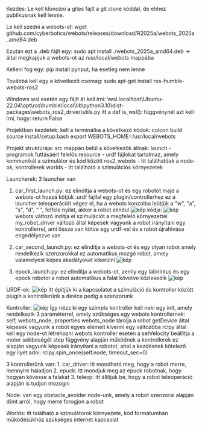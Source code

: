 Kezdés:
  Le kell klónozni a gites fájlt a git clone kóddal, de ehhez publikusnak kell lennie.

  Le kell szedni a webots-ot: wget github.com/cyberbotics/webots/releases/download/R2025a/webots_2025a_amd64.deb

  Ezután ezt a .deb fájlt egy: sudo apt install ./webots_2025a_amd64.deb -> által megkapjuk a webots-ot az /usr/local/webots mappába

  Kelleni fog egy: pip install pynput, ha esetleg nem lenne

  Továbbá kell egy a következő csomag: sudo apt-get install ros-humble-webots-ros2

  Windows wsl esetén egy fájlt át kell írni: \\wsl.localhost\Ubuntu-22.04\opt\ros\humble\local\lib\python3.10\dist-packages\webots_ros2_driver\utils.py itt a def is_wsl(): függvénynél azt kell írni, hogy: return False

Projektben kezdetek:
  kell a terminálba a következő kódok:
    colcon build
    source install/setup.bash
    export WEBOTS_HOME=/usr/local/webots

Projekt struktúrája:
  src mappán belül a következők állnak:
    launch - programok futtásáért felelős
    resource - urdf fájlokat tartalmaz, amely kommunikál a szimulátor és kód között
    ros2_webots - itt találhatóak a node-ok, kontrollerek
    worlds - itt található a szimulációs környezetek

Launcherek:
  3 launcher van

  1. car_first_launch.py:
     ez elindítja a webots-ot és egy robotot
     majd a webots-ot hozzá kötjük .urdf fájllal egy plugin/controllerhez
     ez a launcher teleoperációt végez el, ha a webots konzolba leütjük a "w", "a", "s", "d", " ", felfele nyilat, akkor a robot elindul
      ![kép](https://github.com/user-attachments/assets/eec8ddf3-cb43-419c-a51b-4abe16d9e095)
      kódja:
     ![kép](https://github.com/user-attachments/assets/3d23ef7f-9b82-45e6-9a42-f37c3a2926e7)
      webots változó indítja el szimulációt a megfelelő környezettel
      my_robot_driver változó által képesek vagyunk a robot irányítani egy kontrollerrel, ami össze van kötve egy urdf-vel és a robot újrahívása engedélyezve van
  
  3. car_second_launch.py:
      ez elindítja a webots-ot és egy olyan robot amely rendelkezik szenzorokkal
      ez automatikus mozgó robot, amely valamelyest képes akadályokat kikerülni
      ![kép](https://github.com/user-attachments/assets/4228fbaf-d514-4bbc-85fd-1b861d61f8f8)

    
  4. epock_launch.py:
      ez elindítja a webots-ot, aemly egy labirintus és egy epock robotot
      a robot automatikus a falat követve közlekedik
      ![kép](https://github.com/user-attachments/assets/5a87e668-c741-421f-a270-52286030caae)

URDF-ek:
  ![kép](https://github.com/user-attachments/assets/41eaea09-c592-4231-a95c-65ca5d3fe004)
  itt építjük ki a kapcsolatot a szimuláció és kontroller között
  plugin a kontrollerünk
  a device pedig a szenzorunk

Kontroller:
  ![kép](https://github.com/user-attachments/assets/c427e290-d7f9-47e4-bd43-d80e3b71069d)
  Így nézz ki egy szimpla kontroller
  kell neki egy init, amely rendelkezik 3 paraméterrel, amely szükséges egy webots kontrollernek: self, webots_node, properties
  webots_node tárolja a robot
  getDevice által képesek vagyunk a robot egyes elemeit kivenni egy változóba
  rclpy által kell egy node-ot létrehozni webots kontroller esetén
  a setVelocity beállítja a motor sebbeségét
  step függvény alapján működnek a kontrollerek ez alapján vagyunk képesek irányítani a robotot, ahol a kezdésnek kötelező egy ilyet adni: rclpy.spin_once(self.node, timeout_sec=0)

  3 kontrollerünk van:
    1. car_driver:
        itt mondható meg, hogy a robot merre, mennyire haladjon
    2. epuck:
        itt mondjuk meg az epuck robotnak, hogy hogyan kövesse a falakat
    3. teleop:
        itt állítjuk be, hogy a robot teleoperáció alapján is tudjon mozogni

Node:
  van egy obstacle_avoider node-unk, amely a robot szenzorai alapján dönt arról, hogy merre forogjon a robot

Worlds:
  itt található a szimulátorok környezete, kód formátumban
  működésükhöz szükséges internet kapcsolat
